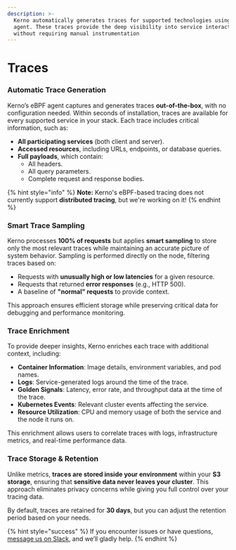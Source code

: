 ```yaml
---
description: >-
  Kerno automatically generates traces for supported technologies using its eBPF
  agent. These traces provide the deep visibility into service interactions
  without requiring manual instrumentation
---
```


# Traces

### **Automatic Trace Generation**

Kerno’s eBPF agent captures and generates traces **out-of-the-box**, with no configuration needed. Within seconds of installation, traces are available for every supported service in your stack. Each trace includes critical information, such as:

* **All participating services** (both client and server).
* **Accessed resources**, including URLs, endpoints, or database queries.
* **Full payloads**, which contain:
  * All headers.
  * All query parameters.
  * Complete request and response bodies.

{% hint style="info" %}
**Note:** Kerno's eBPF-based tracing does not currently support **distributed tracing**, but we're working on it!
{% endhint %}

### **Smart Trace Sampling**

Kerno processes **100% of requests** but applies **smart sampling** to store only the most relevant traces while maintaining an accurate picture of system behavior. Sampling is performed directly on the node, filtering traces based on:

* Requests with **unusually high or low latencies** for a given resource.
* Requests that returned **error responses** (e.g., HTTP 500).
* A baseline of **"normal" requests** to provide context.

This approach ensures efficient storage while preserving critical data for debugging and performance monitoring.

### **Trace Enrichment**

To provide deeper insights, Kerno enriches each trace with additional context, including:

* **Container Information**: Image details, environment variables, and pod names.
* **Logs**: Service-generated logs around the time of the trace.
* **Golden Signals**: Latency, error rate, and throughput data at the time of the trace.
* **Kubernetes Events**: Relevant cluster events affecting the service.
* **Resource Utilization**: CPU and memory usage of both the service and the node it runs on.

This enrichment allows users to correlate traces with logs, infrastructure metrics, and real-time performance data.

### **Trace Storage & Retention**

Unlike metrics, **traces are stored inside your environment** within your **S3 storage**, ensuring that **sensitive data never leaves your cluster**. This approach eliminates privacy concerns while giving you full control over your tracing data.

By default, traces are retained for **30 days**, but you can adjust the retention period based on your needs.

{% hint style="success" %}
If you encounter issues or have questions, [message us on Slack](https://join.slack.com/t/kerno-community/shared_invite/zt-2tiblmlpx-c05QvbiOEZ_lWUtxECUKWA), and we’ll gladly help.
{% endhint %}
